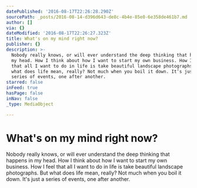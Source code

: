 ```yaml
---
datePublished: '2016-08-17T22:26:28.290Z'
sourcePath: _posts/2016-08-14-d396d643-de8c-4b4e-85e0-6e358de461b7.md
author: []
via: {}
dateModified: '2016-08-17T22:26:27.323Z'
title: What's on my mind right now?
publisher: {}
description: >-
  Nobody really knows, or will ever understand the deep thinking that happens in
  my head. How I think about how I want to start my own business. How I feel
  that all I want to do in life is take beautiful landscape photographs. But
  what does life mean, really? Not much when you boil it down. It’s just a
  series of events, one after another.
starred: false
inFeed: true
hasPage: false
inNav: false
_type: MediaObject

---
```

# What's on my mind right now?

Nobody really knows, or will ever understand the deep thinking that happens in my head. How I think about how I want to start my own business. How I feel that all I want to do in life is take beautiful landscape photographs. But what does life mean, really? Not much when you boil it down. It's just a series of events, one after another.